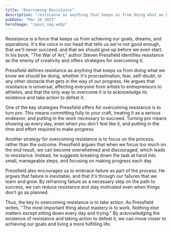 ```yaml
---
title: "Overcoming Resistance"
description: "resistance as anything that keeps us from doing what we know we should be doing, whether it's procrastination, fear, self-doubt, or any other obstacle that gets in the way of our progress..."
pubDate: "Mar 26 2023"
heroImage: "/post_img.webp"
---
```


Resistance is a force that keeps us from achieving our goals, dreams, and aspirations. It's the voice in our head that tells us we're not good enough, that we'll never succeed, and that we should give up before we even start. In his book, "The War of Art," author Steven Pressfield identifies resistance as the enemy of creativity and offers strategies for overcoming it.

Pressfield defines resistance as anything that keeps us from doing what we know we should be doing, whether it's procrastination, fear, self-doubt, or any other obstacle that gets in the way of our progress. He argues that resistance is universal, affecting everyone from artists to entrepreneurs to athletes, and that the only way to overcome it is to acknowledge its existence and take action to defeat it.

One of the key strategies Pressfield offers for overcoming resistance is to turn pro. This means committing fully to your craft, treating it as a serious endeavor, and putting in the work necessary to succeed. Turning pro means showing up every day, even when you don't feel like it, and putting in the time and effort required to make progress.

Another strategy for overcoming resistance is to focus on the process, rather than the outcome. Pressfield argues that when we focus too much on the end result, we can become overwhelmed and discouraged, which leads to resistance. Instead, he suggests breaking down the task at hand into small, manageable steps, and focusing on making progress each day.

Pressfield also encourages us to embrace failure as part of the process. He argues that failure is inevitable, and that it's through our failures that we learn and grow. By reframing failure as a necessary step on the path to success, we can reduce resistance and stay motivated even when things don't go as planned.

Thus, the key to overcoming resistance is to take action. As Pressfield writes, "The most important thing about mastery is to work. Nothing else matters except sitting down every day and trying." By acknowledging the existence of resistance and taking action to defeat it, we can move closer to achieving our goals and living a more fulfilling life.
